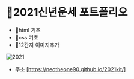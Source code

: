 # 🎊2021신년운세 포트폴리오

- 🎈html 기초
- 🎈css 기초
- 🎈12간지 이미지추가

![2021](https://user-images.githubusercontent.com/88240177/147630432-dd1dab45-d930-4c50-8c4d-8c0bd65226cc.png)

- 주소  [https://neotheone90.github.io/2021kit/]
